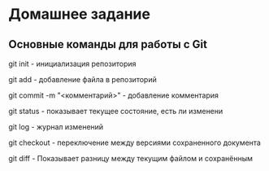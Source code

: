 # Домашнее задание

## Основные команды для работы с Git

git init - инициализация репозитория

git add - добавление файла в репозиторий

git commit -m "<комментарий>" - добавление комментария

git status - показывает текущее состояние, есть ли изменени

git log - журнал изменений

git checkout - переключение между версиями сохраненного документа

git diff - Показывает разницу между текущим файлом и сохранённым